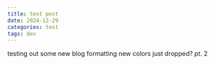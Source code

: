 ```yaml
---
title: test post
date: 2024-12-29
categories: test
tags: dev
---
```


testing out some new blog formatting
new colors just dropped? pt. 2